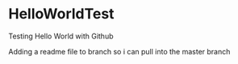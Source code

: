 # HelloWorldTest
Testing Hello World with Github

Adding a readme file to branch so i can  pull into the master branch
